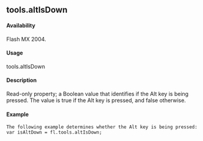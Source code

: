 ## tools.altIsDown

#### Availability

Flash MX 2004.

#### Usage

tools.altIsDown

#### Description

Read-only property; a Boolean value that identifies if the Alt key is being pressed. The value is true if the Alt key is pressed, and false otherwise.

#### Example

```
The following example determines whether the Alt key is being pressed:
var isAltDown = fl.tools.altIsDown;

```